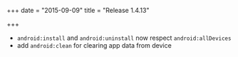 +++
date = "2015-09-09"
title = "Release 1.4.13"

+++


* `android:install` and `android:uninstall` now respect `android:allDevices`
* add `android:clean` for clearing app data from device
